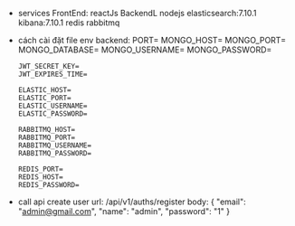 * services
   FrontEnd: reactJs
   BackendL nodejs
   elasticsearch:7.10.1
   kibana:7.10.1
   redis
   rabbitmq
* cách cài đặt
  file env backend:
      PORT=
      MONGO_HOST=
      MONGO_PORT=
      MONGO_DATABASE=
      MONGO_USERNAME=
      MONGO_PASSWORD=

      JWT_SECRET_KEY=
      JWT_EXPIRES_TIME=

      ELASTIC_HOST=
      ELASTIC_PORT=
      ELASTIC_USERNAME=
      ELASTIC_PASSWORD=

      RABBITMQ_HOST=
      RABBITMQ_PORT=
      RABBITMQ_USERNAME=
      RABBITMQ_PASSWORD=

      REDIS_PORT=
      REDIS_HOST=
      REDIS_PASSWORD=


* call api create user
  url: /api/v1/auths/register
  body: {
    "email": "admin@gmail.com",
     "name": "admin",
     "password": "1"
}
